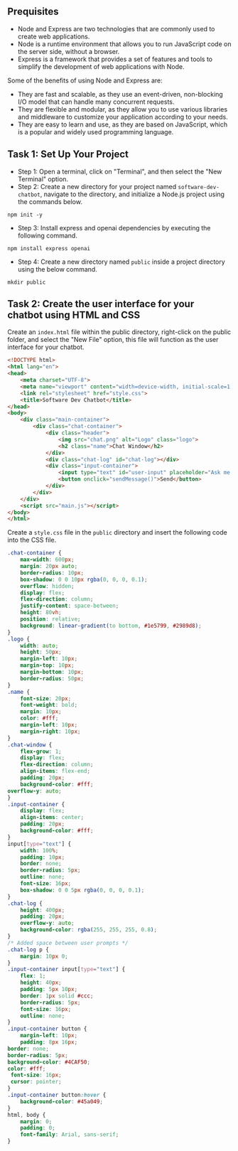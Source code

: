 ## Prequisites
- Node and Express are two technologies that are commonly used to create web applications.
- Node is a runtime environment that allows you to run JavaScript code on the server side, without a browser.
- Express is a framework that provides a set of features and tools to simplify the development of web applications with Node.

Some of the benefits of using Node and Express are:
- They are fast and scalable, as they use an event-driven, non-blocking I/O model that can handle many concurrent requests.
- They are flexible and modular, as they allow you to use various libraries and middleware to customize your application according to your needs.
- They are easy to learn and use, as they are based on JavaScript, which is a popular and widely used programming language.

## Task 1: Set Up Your Project
- Step 1: Open a terminal, click on "Terminal", and then select the "New Terminal" option.
- Step 2: Create a new directory for your project named `software-dev-chatbot`, navigate to the directory, and initialize a Node.js project using the commands below.
```
npm init -y
```
- Step 3: Install express and openai dependencies by executing the following command.
```
npm install express openai
```
- Step 4: Create a new directory named `public` inside a project directory using the below command.
```
mkdir public
```

## Task 2: Create the user interface for your chatbot using HTML and CSS
Create an `index.html` file within the public directory, right-click on the public folder, and select the "New File" option, this file will function as the user interface for your chatbot.

```html
<!DOCTYPE html>
<html lang="en">
<head>
    <meta charset="UTF-8">
    <meta name="viewport" content="width=device-width, initial-scale=1.0">
    <link rel="stylesheet" href="style.css">
    <title>Software Dev Chatbot</title>
</head>
<body>
    <div class="main-container">
        <div class="chat-container">
            <div class="header">
                <img src="chat.png" alt="Logo" class="logo">
                <h2 class="name">Chat Window</h2>
            </div>
            <div class="chat-log" id="chat-log"></div>
            <div class="input-container">
                <input type="text" id="user-input" placeholder="Ask me anything...">
                <button onclick="sendMessage()">Send</button>
            </div>
        </div>
    </div>
    <script src="main.js"></script> 	
</body>
</html>
```
Create a `style.css` file in the `public` directory and insert the following code into the CSS file.

```css
.chat-container {
    max-width: 600px;
    margin: 20px auto;
    border-radius: 10px;
    box-shadow: 0 0 10px rgba(0, 0, 0, 0.1);
    overflow: hidden;
    display: flex;
    flex-direction: column;
    justify-content: space-between;
    height: 80vh;
    position: relative;
    background: linear-gradient(to bottom, #1e5799, #2989d8);
}
.logo {
    width: auto;
    height: 50px;
    margin-left: 10px;
    margin-top: 10px;
    margin-bottom: 10px;
    border-radius: 50px;
}
.name {
    font-size: 20px;
    font-weight: bold;
    margin: 10px;
    color: #fff;
    margin-left: 10px;
    margin-right: 10px;
}
.chat-window {
    flex-grow: 1;
    display: flex;
    flex-direction: column;
    align-items: flex-end;
    padding: 20px;
    background-color: #fff;
overflow-y: auto;
}
.input-container {
    display: flex;
    align-items: center;
    padding: 20px;
    background-color: #fff;
}
input[type="text"] {
    width: 100%;
    padding: 10px;
    border: none;
    border-radius: 5px;
    outline: none;
    font-size: 16px;
    box-shadow: 0 0 5px rgba(0, 0, 0, 0.1);
}
.chat-log {
    height: 400px;
    padding: 20px;
    overflow-y: auto;
    background-color: rgba(255, 255, 255, 0.8);
}
/* Added space between user prompts */
.chat-log p {
    margin: 10px 0;
}
.input-container input[type="text"] {
    flex: 1;
    height: 40px;
    padding: 5px 10px;
    border: 1px solid #ccc;
    border-radius: 5px;
    font-size: 16px;
    outline: none;
}
.input-container button {
    margin-left: 10px;
    padding: 8px 16px;
border: none;
border-radius: 5px;
background-color: #4CAF50;
color: #fff;
 font-size: 16px;
 cursor: pointer;
}
.input-container button:hover {
    background-color: #45a049;
}
html, body {
    margin: 0;
    padding: 0;
    font-family: Arial, sans-serif;
}
```

